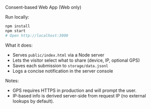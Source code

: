 Consent-based Web App (Web only)

Run locally:

```bash
npm install
npm start
# Open http://localhost:3000
```

What it does:
- Serves `public/index.html` via a Node server
- Lets the visitor select what to share (device, IP, optional GPS)
- Saves each submission to `storage/data.jsonl`
- Logs a concise notification in the server console

Notes:
- GPS requires HTTPS in production and will prompt the user.
- IP-based info is derived server-side from request IP (no external lookups by default).

